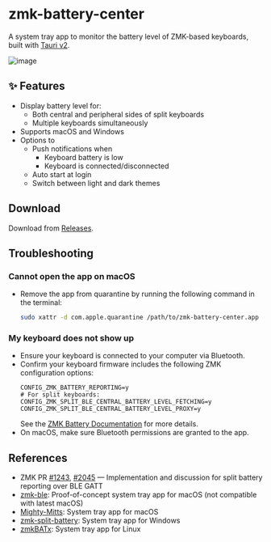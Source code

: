 # zmk-battery-center

A system tray app to monitor the battery level of ZMK-based keyboards, built with [Tauri v2](https://v2.tauri.app/).

![image](https://github.com/user-attachments/assets/1fe0b6de-c8cd-428b-975f-8c5d89850aba)

## ✨ Features
- Display battery level for:
  - Both central and peripheral sides of split keyboards
  - Multiple keyboards simultaneously
- Supports macOS and Windows
- Options to
  - Push notifications when
    - Keyboard battery is low
    - Keyboard is connected/disconnected
  - Auto start at login
  - Switch between light and dark themes

## Download

Download from [Releases](https://github.com/kot149/zmk-battery-center/releases).

## Troubleshooting

### Cannot open the app on macOS

- Remove the app from quarantine by running the following command in the terminal:
  ```sh
  sudo xattr -d com.apple.quarantine /path/to/zmk-battery-center.app
  ```

### My keyboard does not show up

- Ensure your keyboard is connected to your computer via Bluetooth.
- Confirm your keyboard firmware includes the following ZMK configuration options:
  ```kconfig
  CONFIG_ZMK_BATTERY_REPORTING=y
  # For split keyboards:
  CONFIG_ZMK_SPLIT_BLE_CENTRAL_BATTERY_LEVEL_FETCHING=y
  CONFIG_ZMK_SPLIT_BLE_CENTRAL_BATTERY_LEVEL_PROXY=y
  ```
  See the [ZMK Battery Documentation](https://zmk.dev/docs/config/battery) for more details.
- On macOS, make sure Bluetooth permissions are granted to the app.

## References
- ZMK PR [#1243](https://github.com/zmkfirmware/zmk/pull/1243), [#2045](https://github.com/zmkfirmware/zmk/pull/2045) — Implementation and discussion for split battery reporting over BLE GATT
- [zmk-ble](https://github.com/Katona/zmk-ble): Proof-of-concept system tray app for macOS (not compatible with latest macOS)
- [Mighty-Mitts](https://github.com/codyd51/Mighty-Mitts): System tray app for macOS
- [zmk-split-battery](https://github.com/Maksim-Isakau/zmk-split-battery): System tray app for Windows
- [zmkBATx](https://github.com/mh4x0f/zmkBATx): System tray app for Linux
